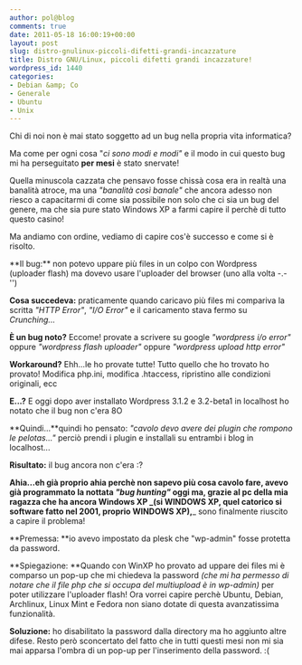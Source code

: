 ```yaml
---
author: pol@blog
comments: true
date: 2011-05-18 16:00:19+00:00
layout: post
slug: distro-gnulinux-piccoli-difetti-grandi-incazzature
title: Distro GNU/Linux, piccoli difetti grandi incazzature!
wordpress_id: 1440
categories:
- Debian &amp; Co
- Generale
- Ubuntu
- Unix
---
```


Chi di noi non è mai stato soggetto ad un bug nella propria vita informatica?

Ma come per ogni cosa "_ci sono modi e modi"_ e il modo in cui questo bug mi ha perseguitato **per mesi** è stato snervate!

Quella minuscola cazzata che pensavo fosse chissà cosa era in realtà una banalità atroce, ma una _"banalità così banale"_ che ancora adesso non riesco a capacitarmi di come sia possibile non solo che ci sia un bug del genere, ma che sia pure stato Windows XP a farmi capire il perchè di tutto questo casino!

Ma andiamo con ordine, vediamo di capire cos'è successo e come si è risolto.

<!-- more -->**Il bug:** non potevo uppare più files in un colpo con Wordpress (uploader flash) ma dovevo usare l'uploader del browser (uno alla volta -.-'')

**Cosa succedeva:** praticamente quando caricavo più files mi compariva la scritta _"HTTP Error"_, _"I/O Error"_ e il caricamento stava fermo su _Crunching..._

**È un bug noto?** Eccome! provate a scrivere su google _"wordpress i/o error"_ oppure _"wordpress flash uploader"_ oppure _"wordpress upload http error"_

**Workaround?** Ehh...le ho provate tutte! Tutto quello che ho trovato ho provato! Modifica php.ini, modifica .htaccess, ripristino alle condizioni originali, ecc

**E...?** E oggi dopo aver installato Wordpress 3.1.2 e 3.2-beta1 in localhost ho notato che il bug non c'era 8O

**Quindi...**quindi ho pensato: _"cavolo devo avere dei plugin che rompono le pelotas..."_ perciò prendi i plugin e installali su entrambi i blog in localhost...

**Risultato:** il bug ancora non c'era :?

**Ahia...**eh già proprio ahia perchè non sapevo più cosa cavolo fare, avevo già programmato la nottata _"bug hunting"_ oggi ma, grazie al pc della mia ragazza che ha ancora Windows XP _**(si WINDOWS XP, quel catorico si software fatto nel 2001, proprio WINDOWS XP),**_ sono finalmente riuscito a capire il problema!

**Premessa: **io avevo impostato da plesk che "wp-admin" fosse protetta da password.

**Spiegazione: **Quando con WinXP ho provato ad uppare dei files mi è comparso un pop-up che mi chiedeva la password _(che mi ha permesso di notare che il file php che si occupa del multiupload è in wp-admin)_ per poter utilizzare l'uploader flash! Ora vorrei capire perchè Ubuntu, Debian, Archlinux, Linux Mint e Fedora non siano dotate di questa avanzatissima funzionalità.

**Soluzione:** ho disabilitato la password dalla directory ma ho aggiunto altre difese. Resto però sconcertato del fatto che in tutti questi mesi non mi sia mai apparsa l'ombra di un pop-up per l'inserimento della password. :(
